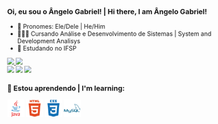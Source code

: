 ### Oi, eu sou o Ângelo Gabriel! | Hi there, I am Ângelo Gabriel!

- 🌱 Pronomes: Ele/Dele |  He/Him
- 🧑🏻‍🎓 Cursando Análise e Desenvolvimento de Sistemas | System and Development Analisys
- 🏫 Estudando no IFSP

 <div>
  <a href="https://github.com/geloodev">
  <img height="150em" src="https://github-readme-stats.vercel.app/api?username=geloodev&show_icons=true&theme=tokyonight&include_all_commits=true&count_private=true"/>
  <img height="150em" src="https://github-readme-stats.vercel.app/api/top-langs/?username=geloodev&layout=compact&langs_count=7&theme=tokyonight"/>
 </div>
 <div>
  <a href="https://www.linkedin.com/in/angelo-holandini/" target="_blank"><img src="https://img.shields.io/badge/-LinkedIn-%230077B5?style=for-the-badge&logo=linkedin&logoColor=white" target="_blank"></a>
  <a href = "mailto:angeloholandini11@gmail.com"><img src="https://img.shields.io/badge/-Gmail-%23333?style=for-the-badge&logo=gmail&logoColor=white" target="_blank"></a>
  <a href="https://www.instagram.com/geloodev/" target="_blank"><img src="https://img.shields.io/badge/-Instagram-%23E4405F?style=for-the-badge&logo=instagram&logoColor=white" target="_blank"></a>
 </div>
 
 
 ### 📖 Estou aprendendo | I'm learning:
 <div>
  <img align="center" height="40" src="https://github.com/devicons/devicon/blob/master/icons/java/java-original-wordmark.svg">
  <img align="center" height="40" src="https://github.com/devicons/devicon/blob/master/icons/html5/html5-plain-wordmark.svg">
  <img align="center" height="40" src="https://github.com/devicons/devicon/blob/master/icons/css3/css3-plain-wordmark.svg">
  <img align="center" height="40" src="https://github.com/devicons/devicon/blob/master/icons/mysql/mysql-plain-wordmark.svg">
 </div>

 
 
